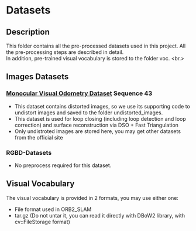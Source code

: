 # Datasets
## Description
This folder contains all the pre-processed datasets used in this project. All the pre-processing steps are described in detail. <br/>
In addition, pre-trained visual vocabulary is stored to the folder voc. <br.>

## Images Datasets
### [Monocular Visual Odometry Dataset](https://vision.in.tum.de/data/datasets/mono-dataset) Sequence 43
- This dataset contains distorted images, so we use its supporting code to undistort images and saved to the folder undistorted_images. <br/>
- This dataset is used for loop closing (including loop detection and loop correction) and surface reconstruction via DSO + Fast Triangulation
- Only undistroted images are stored here, you may get other datasets from the official site

### RGBD-Datasets
- No preprocess required for this dataset.

## Visual Vocabulary
The visual vocabulary is provided in 2 formats, you may use either one:
- File format used in ORB2_SLAM
- tar.gz (Do not untar it, you can read it directly with DBoW2 library, with cv::FileStorage format)
